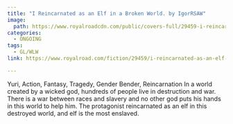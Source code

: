 ```yaml
---
title: "I Reincarnated as an Elf in a Broken World. by IgorRSAW"
image:
  path: https://www.royalroadcdn.com/public/covers-full/29459-i-reincarnated-as-an-elf-in-a-broken-world.jpg
categories:
  - ONGOING
tags:
  - GL/WLW
link: https://www.royalroad.com/fiction/29459/i-reincarnated-as-an-elf-in-a-broken-world

---
```

Yuri, Action, Fantasy, Tragedy, Gender Bender, Reincarnation
In a world created by a wicked god, hundreds of people live in destruction and war. There is a war between races and slavery and no other god puts his hands in this world to help him. The protagonist reincarnated as an elf in this destroyed world, and elf is the most enslaved.

